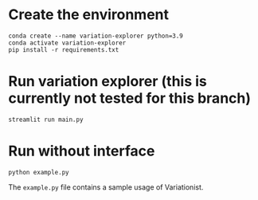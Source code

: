 # Create the environment

```
conda create --name variation-explorer python=3.9
conda activate variation-explorer
pip install -r requirements.txt
```


# Run variation explorer (this is currently not tested for this branch)

```
streamlit run main.py
```

# Run without interface

```
python example.py
```
The `example.py` file contains a sample usage of Variationist. 